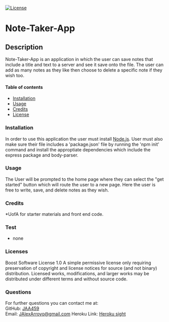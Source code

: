 [![License](https://img.shields.io/badge/License-Boost%201.0-lightblue.svg)](https://www.boost.org/LICENSE_1_0.txt)
    
  # Note-Taker-App #


  ## Description ##
  Note-Taker-App is an application in which the user can save notes that include a title and text to a server and see it save onto the file. The user can add as many notes as they like then choose to delete a specific note if they wish too. 
      
      
  #### Table of contents ####
  * [Installation](#installation)
  * [Usage](#usage)
  * [Credits](#credits)
  * [License](#license)
      
      
  ### Installation ###
  In order to use this application the user must install [Node.js](https://nodejs.org/en/). User must also make sure their file includes a 'package.json' file by running the 'npm init' command and install the approptiate dependencies which include the express package and body-parser.
      
      
  ### Usage ###
  The User will be prompted to the home page where they can select the "get started" button which will route the user to a new page. Here the user is free to write, save, and delete notes as they wish.
      
      
  ### Credits ###
  *UofA for starter materials and front end code.
      
      
  ### Test ###
  * none

  ### Licenses ###
  Boost Software License 1.0
  A simple permissive license only requiring preservation of copyright and license notices for source (and not binary) distribution. Licensed works, modifications, and larger works may be distributed under different terms and without source code.
  ### Questions ###
  For further questions you can contact me at:</br>
  GitHub: [JAA459](https://github.com/JAA459) </br>
  Email: [JAlexArroyo@gmail.com](JAlexArroyo@gmail.com)
  Heroku Link: [Heroku sight](https://dry-shore-45345.herokuapp.com/)
